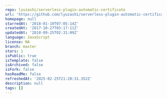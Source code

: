 ```yaml
---
repo: lyuzashi/serverless-plugin-automatic-certificate
url: 'https://github.com/lyuzashi/serverless-plugin-automatic-certificate'
homepage: null
starredAt: '2018-01-10T07:05:14Z'
createdAt: '2017-10-27T03:17:11Z'
updatedAt: '2018-09-25T02:31:09Z'
language: JavaScript
license: NA
branch: master
stars: 1
isPublic: true
isTemplate: false
isArchived: false
isFork: false
hasReadMe: false
refreshedAt: '2025-02-25T21:20:31.352Z'
description: null
tags: []
---
```


